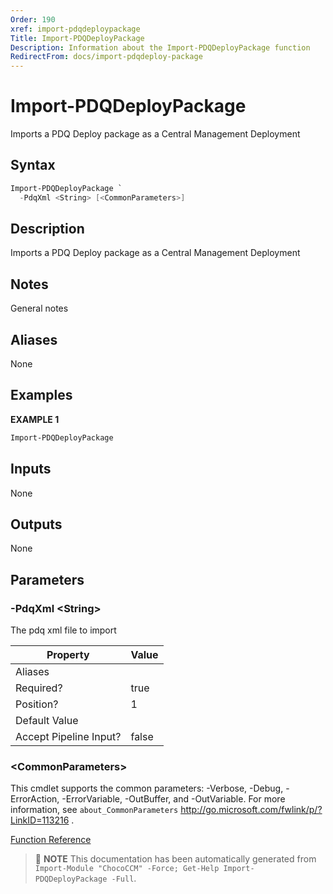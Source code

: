 ```yaml
---
Order: 190
xref: import-pdqdeploypackage
Title: Import-PDQDeployPackage
Description: Information about the Import-PDQDeployPackage function
RedirectFrom: docs/import-pdqdeploy-package
---
```


# Import-PDQDeployPackage

<!-- This documentation is automatically generated from /Import-PDQDeployPackage.ps1 using GenerateDocs.ps1. Contributions are welcome at the original location(s). -->

Imports a PDQ Deploy package as a Central Management Deployment

## Syntax

~~~powershell
Import-PDQDeployPackage `
  -PdqXml <String> [<CommonParameters>]
~~~

## Description

Imports a PDQ Deploy package as a Central Management Deployment

## Notes

General notes

## Aliases

None

## Examples

 **EXAMPLE 1**

~~~powershell
Import-PDQDeployPackage

~~~

## Inputs

None

## Outputs

None

## Parameters

###  -PdqXml &lt;String&gt;
The pdq xml file to import

Property               | Value
---------------------- | -----
Aliases                |
Required?              | true
Position?              | 1
Default Value          |
Accept Pipeline Input? | false

### &lt;CommonParameters&gt;

This cmdlet supports the common parameters: -Verbose, -Debug, -ErrorAction, -ErrorVariable, -OutBuffer, and -OutVariable. For more information, see `about_CommonParameters` http://go.microsoft.com/fwlink/p/?LinkID=113216 .



[Function Reference](xref:chococcm-functions)

> :memo: **NOTE** This documentation has been automatically generated from `Import-Module "ChocoCCM" -Force; Get-Help Import-PDQDeployPackage -Full`.
